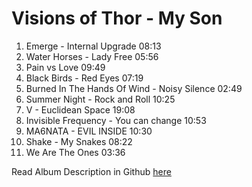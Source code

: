 # Visions of Thor - My Son

1. Emerge - Internal Upgrade 08:13
2. Water Horses - Lady Free 05:56
3. Pain vs Love 09:49
4. Black Birds - Red Eyes 07:19
5. Burned In The Hands Of Wind - Noisy Silence 02:49
6. Summer Night - Rock and Roll 10:25
7. V - Euclidean Space 19:08
8. Invisible Frequency - You can change 10:53
9. MA6NATA - EVIL INSIDE 10:30
10. Shake - My Snakes 08:22
11. We Are The Ones 03:36

Read Album Description in Github [here](../../Dreams/Descriptions/Visions_of_Thor.md)